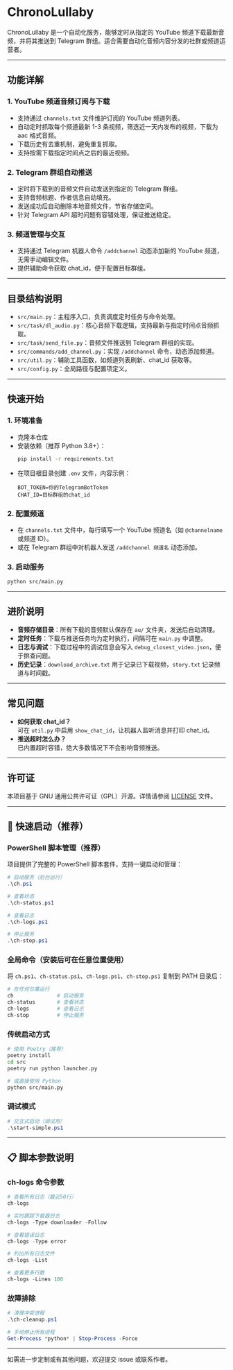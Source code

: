 # ChronoLullaby

ChronoLullaby 是一个自动化服务，能够定时从指定的 YouTube 频道下载最新音频，并将其推送到 Telegram 群组。适合需要自动化音频内容分发的社群或频道运营者。

---

## 功能详解

### 1. YouTube 频道音频订阅与下载

- 支持通过 `channels.txt` 文件维护订阅的 YouTube 频道列表。
- 自动定时抓取每个频道最新 1-3 条视频，筛选近一天内发布的视频，下载为 aac 格式音频。
- 下载历史有去重机制，避免重复抓取。
- 支持按需下载指定时间点之后的最近视频。

### 2. Telegram 群组自动推送

- 定时将下载到的音频文件自动发送到指定的 Telegram 群组。
- 支持音频标题、作者信息自动填充。
- 发送成功后自动删除本地音频文件，节省存储空间。
- 针对 Telegram API 超时问题有容错处理，保证推送稳定。

### 3. 频道管理与交互

- 支持通过 Telegram 机器人命令 `/addchannel` 动态添加新的 YouTube 频道，无需手动编辑文件。
- 提供辅助命令获取 chat_id，便于配置目标群组。

---

## 目录结构说明

- `src/main.py`：主程序入口，负责调度定时任务与命令处理。
- `src/task/dl_audio.py`：核心音频下载逻辑，支持最新与指定时间点音频抓取。
- `src/task/send_file.py`：音频文件推送到 Telegram 群组的实现。
- `src/commands/add_channel.py`：实现 `/addchannel` 命令，动态添加频道。
- `src/util.py`：辅助工具函数，如频道列表刷新、chat_id 获取等。
- `src/config.py`：全局路径与配置项定义。

---

## 快速开始

### 1. 环境准备

- 克隆本仓库
- 安装依赖（推荐 Python 3.8+）：
  ```bash
  pip install -r requirements.txt
  ```
- 在项目根目录创建 `.env` 文件，内容示例：
  ```
  BOT_TOKEN=你的TelegramBotToken
  CHAT_ID=目标群组的chat_id
  ```

### 2. 配置频道

- 在 `channels.txt` 文件中，每行填写一个 YouTube 频道名（如 `@channelname` 或频道 ID）。
- 或在 Telegram 群组中对机器人发送 `/addchannel 频道名` 动态添加。

### 3. 启动服务

```bash
python src/main.py
```

---

## 进阶说明

- **音频存储目录**：所有下载的音频默认保存在 `au/` 文件夹，发送后自动清理。
- **定时任务**：下载与推送任务均为定时执行，间隔可在 `main.py` 中调整。
- **日志与调试**：下载过程中的调试信息会写入 `debug_closest_video.json`，便于排查问题。
- **历史记录**：`download_archive.txt` 用于记录已下载视频，`story.txt` 记录频道与时间戳。

---

## 常见问题

- **如何获取 chat_id？**  
  可在 `util.py` 中启用 `show_chat_id`，让机器人监听消息并打印 chat_id。
- **推送超时怎么办？**  
  已内置超时容错，绝大多数情况下不会影响音频推送。

---

## 许可证

本项目基于 GNU 通用公共许可证（GPL）开源。详情请参阅 [LICENSE](LICENSE) 文件。

---

## 🚀 快速启动（推荐）

### PowerShell 脚本管理（推荐）

项目提供了完整的 PowerShell 脚本套件，支持一键启动和管理：

```powershell
# 启动服务（后台运行）
.\ch.ps1

# 查看状态
.\ch-status.ps1

# 查看日志
.\ch-logs.ps1

# 停止服务
.\ch-stop.ps1
```

### 全局命令（安装后可在任意位置使用）

将 `ch.ps1`、`ch-status.ps1`、`ch-logs.ps1`、`ch-stop.ps1` 复制到 PATH 目录后：

```powershell
# 在任何位置运行
ch              # 启动服务
ch-status       # 查看状态
ch-logs         # 查看日志
ch-stop         # 停止服务
```

### 传统启动方式

```bash
# 使用 Poetry（推荐）
poetry install
cd src
poetry run python launcher.py

# 或直接使用 Python
python src/main.py
```

### 调试模式

```powershell
# 交互式启动（调试用）
.\start-simple.ps1
```

---

## 📋 脚本参数说明

### ch-logs 命令参数

```powershell
# 查看所有日志（最近50行）
ch-logs

# 实时跟踪下载器日志
ch-logs -Type downloader -Follow

# 查看错误日志
ch-logs -Type error

# 列出所有日志文件
ch-logs -List

# 查看更多行数
ch-logs -Lines 100
```

### 故障排除

```powershell
# 清理冲突进程
.\ch-cleanup.ps1

# 手动停止所有进程
Get-Process *python* | Stop-Process -Force
```

---

如需进一步定制或有其他问题，欢迎提交 issue 或联系作者。
